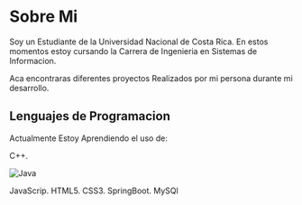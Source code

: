 <h1>Sobre Mi</h1>

Soy un Estudiante de la Universidad Nacional de Costa Rica.
En estos momentos estoy cursando la Carrera de Ingenieria en Sistemas de Informacion.

Aca encontraras diferentes proyectos Realizados por mi persona durante mi desarrollo.

<h2>Lenguajes de Programacion</h2>
<p>Actualmente Estoy Aprendiendo el uso de:</p>

C++.

![Java]([https://example.com/imagen.png](https://cdn-icons-png.flaticon.com/512/5968/5968282.png))
 
JavaScrip.
HTML5.
CSS3.
SpringBoot.
MySQl
